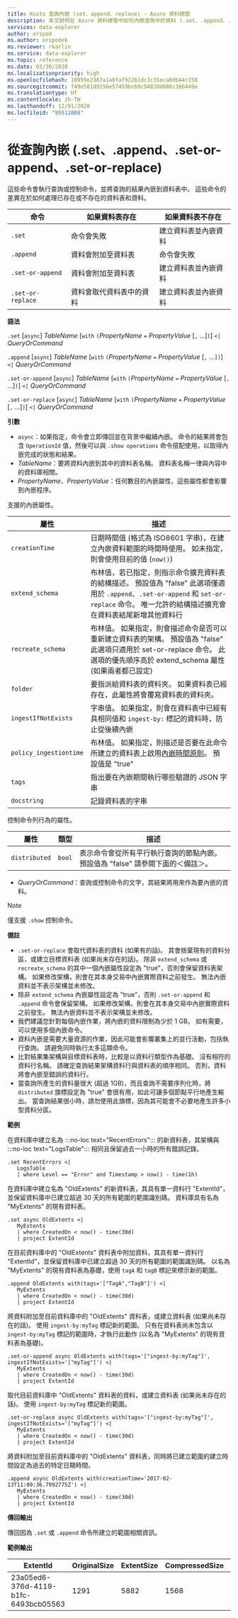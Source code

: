 ```yaml
---
title: Kusto 查詢內嵌 (set、append、replace) - Azure 資料總管
description: 本文說明在 Azure 資料總管中如何內嵌查詢中的資料 (.set、.append、.set-or-append、.set-or-replace)。
services: data-explorer
author: orspod
ms.author: orspodek
ms.reviewer: rkarlin
ms.service: data-explorer
ms.topic: reference
ms.date: 03/30/2020
ms.localizationpriority: high
ms.openlocfilehash: 18959e2387a1a0faf92261dc3c35eca0db44c158
ms.sourcegitcommit: f49e581d9156e57459bc69c94838d886c166449e
ms.translationtype: HT
ms.contentlocale: zh-TW
ms.lasthandoff: 12/01/2020
ms.locfileid: "95512888"
---
```

# <a name="ingest-from-query-set-append-set-or-append-set-or-replace"></a>從查詢內嵌 (.set、.append、.set-or-append、.set-or-replace)

這些命令會執行查詢或控制命令，並將查詢的結果內嵌到資料表中。 這些命令的差異在於如何處理已存在或不存在的資料表和資料。

|命令          |如果資料表存在                     |如果資料表不存在                    |
|-----------------|------------------------------------|------------------------------------------|
|`.set`           |命令會失敗                  |建立資料表並內嵌資料|
|`.append`        |資料會附加至資料表      |命令會失敗                        |
|`.set-or-append` |資料會附加至資料表      |建立資料表並內嵌資料|
|`.set-or-replace`|資料會取代資料表中的資料|建立資料表並內嵌資料|

**語法**

`.set` [`async`] *TableName* [`with` `(`*PropertyName* `=` *PropertyValue* [`,` ...]`)`] `<|` *QueryOrCommand*

`.append` [`async`] *TableName* [`with` `(`*PropertyName* `=` *PropertyValue* [`,` ...`])`] `<|` *QueryOrCommand*

`.set-or-append` [`async`] *TableName* [`with` `(`*PropertyName* `=` *PropertyValue* [`,` ...]`)`] `<|` *QueryOrCommand*

`.set-or-replace` [`async`] *TableName* [`with` `(`*PropertyName* `=` *PropertyValue* [`,` ...]`)`] `<|` *QueryOrCommand*

**引數**

* `async`：如果指定，命令會立即傳回並在背景中繼續內嵌。 命令的結果將會包含 `OperationId` 值，然後可以與 `.show operations` 命令搭配使用，以取得內嵌完成的狀態和結果。
* *TableName*：要將資料內嵌到其中的資料表名稱。
  資料表名稱一律與內容中的資料庫相關。
* *PropertyName*、*PropertyValue*：任何數目的內嵌屬性，這些屬性都會影響到內嵌程序。

 支援的內嵌屬性。

|屬性        |描述|
|----------------|-----------------------------------------------------------------------------------------------------------------------------|
|`creationTime`   | 日期時間值 (格式為 ISO8601 字串)，在建立內嵌資料範圍的時間時使用。 如未指定，則會使用目前的值 (`now()`)|
|`extend_schema`  | 布林值，若已指定，則指示命令擴充資料表的結構描述。 預設值為 "false" 此選項僅適用於 `.append`、`.set-or-append` 和 `set-or-replace` 命令。 唯一允許的結構描述擴充會在資料表結尾新增其他資料行|
|`recreate_schema`  | 布林值。 如果指定，則會描述命令是否可以重新建立資料表的架構。 預設值為 "false" 此選項只適用於 set-or-replace 命令。 此選項的優先順序高於 extend_schema 屬性 (如果兩者都已設定)|
|`folder`         | 要指派給資料表的資料夾。 如果資料表已經存在，此屬性將會覆寫資料表的資料夾。|
|`ingestIfNotExists`   | 字串值。 如果指定，則會在資料表中已經有具相同值和 `ingest-by:` 標記的資料時，防止從後續內嵌|
|`policy_ingestiontime`   | 布林值。 如果指定，則描述是否要在此命令所建立的資料表上啟用[內嵌時間原則](../../management/ingestiontime-policy.md)。 預設值是 "true"|
|`tags`   | 指出要在內嵌期間執行哪些驗證的 JSON 字串|
|`docstring`   | 記錄資料表的字串|

 控制命令列行為的屬性。

|屬性        |類型    |描述|
|----------------|--------|-----------------------------------------------------------------------------------------------------------------------------|
|`distributed`   |`bool`  |表示命令會從所有平行執行查詢的節點內嵌。 預設值為 "false"  請參閱下面的＜備註＞。|

* *QueryOrCommand*：查詢或控制命令的文字，其結果將用來作為要內嵌的資料。

> [!NOTE]
> 僅支援 `.show` 控制命令。

**備註**

* `.set-or-replace` 會取代資料表的資料 (如果有的話)。 其會捨棄現有的資料分區，或建立目標資料表 (如果尚未存在的話)。
  除非 `extend_schema` 或 `recreate_schema` 的其中一個內嵌屬性設定為 "true"，否則會保留資料表架構。 如果修改架構，則會在其本身交易中內嵌實際資料之前發生。 無法內嵌資料並不表示架構並未修改。
* 除非 `extend_schema` 內嵌屬性設定為 "true"，否則 `.set-or-append` 和 `.append` 命令會保留架構。 如果修改架構，則會在其本身交易中內嵌實際資料之前發生。 無法內嵌資料並不表示架構並未修改。
* 我們建議您針對每個內嵌作業，將內嵌的資料限制為少於 1 GB。 如有需要，可以使用多個內嵌命令。
* 資料內嵌是需要大量資源的作業，因此可能會影響叢集上的並行活動，包括執行查詢。 請避免同時執行太多這類命令。
* 比對結果集架構與目標資料表時，比較是以資料行類型作為基礎。 沒有相符的資料行名稱。 請確定查詢結果架構資料行與資料表的順序相同。 否則，資料將會內嵌至錯誤的資料行。
* 當查詢所產生的資料量很大 (超過 1GB)，而且查詢不需要序列化時，將 `distributed` 旗標設定為 "true" 會很有用，如此可讓多個節點平行地產生輸出。
  當查詢結果很小時，請勿使用此旗標，因為其可能會不必要地產生許多小型資料分區。

**範例** 

在資料庫中建立名為 :::no-loc text="RecentErrors"::: 的新資料表，其架構與 :::no-loc text="LogsTable"::: 相同且保留過去一小時的所有錯誤記錄。

```kusto
.set RecentErrors <|
   LogsTable
   | where Level == "Error" and Timestamp > now() - time(1h)
```

在資料庫中建立名為 "OldExtents" 的新資料表，其具有單一資料行 "ExtentId"，並保留資料庫中已建立超過 30 天的所有範圍的範圍識別碼。 資料庫具有名為 "MyExtents" 的現有資料表。

```kusto
.set async OldExtents <|
   MyExtents 
   | where CreatedOn < now() - time(30d)
   | project ExtentId
```

在目前資料庫中的 "OldExtents" 資料表中附加資料，其具有單一資料行 "ExtentId"，並保留資料庫中已建立超過 30 天的所有範圍的範圍識別碼。
以名為 "MyExtents" 的現有資料表為基礎，使用 `tagA` 和 `tagB` 標記來標示新的範圍。

```kusto
.append OldExtents with(tags='["TagA","TagB"]') <| 
   MyExtents 
   | where CreatedOn < now() - time(30d) 
   | project ExtentId
```

將資料附加至目前資料庫中的 "OldExtents" 資料表，或建立資料表 (如果尚未存在的話)。 使用 `ingest-by:myTag` 標記新的範圍。 只有在資料表尚未包含以 `ingest-by:myTag` 標記的範圍時，才執行此動作 (以名為 "MyExtents" 的現有資料表為基礎)。

```kusto
.set-or-append async OldExtents with(tags='["ingest-by:myTag"]', ingestIfNotExists='["myTag"]') <|
   MyExtents
   | where CreatedOn < now() - time(30d)
   | project ExtentId
```

取代目前資料庫中 "OldExtents" 資料表的資料，或建立資料表 (如果尚未存在的話)。 使用 `ingest-by:myTag` 標記新的範圍。

```kusto
.set-or-replace async OldExtents with(tags='["ingest-by:myTag"]', ingestIfNotExists='["myTag"]') <| 
   MyExtents 
   | where CreatedOn < now() - time(30d) 
   | project ExtentId
```

將資料附加至目前資料庫中的 "OldExtents" 資料表，同時將已建立範圍的建立時間設定為過去的特定日期時間。

```kusto
.append async OldExtents with(creationTime='2017-02-13T11:09:36.7992775Z') <| 
   MyExtents 
   | where CreatedOn < now() - time(30d) 
   | project ExtentId     
```

**傳回輸出**
 
傳回因為 `.set` 或 `.append` 命令所建立的範圍相關資訊。

**範例輸出**

|ExtentId |OriginalSize |ExtentSize |CompressedSize |IndexSize |RowCount | 
|--|--|--|--|--|--|
|23a05ed6-376d-4119-b1fc-6493bcb05563 |1291 |5882 |1568 |4314 |10 |
